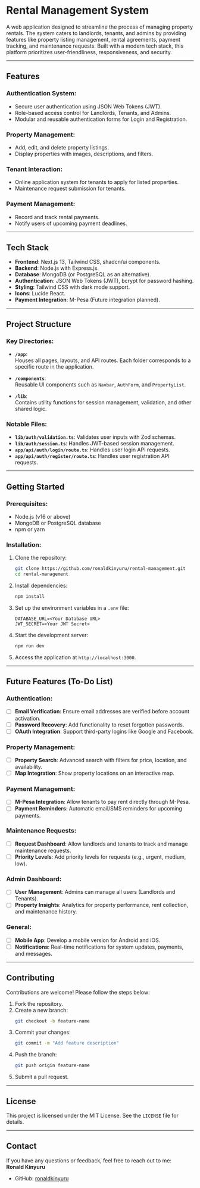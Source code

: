 # **Rental Management System**

A web application designed to streamline the process of managing property rentals. The system caters to landlords, tenants, and admins by providing features like property listing management, rental agreements, payment tracking, and maintenance requests. Built with a modern tech stack, this platform prioritizes user-friendliness, responsiveness, and security.

---

## **Features**

### Authentication System:
- Secure user authentication using JSON Web Tokens (JWT).
- Role-based access control for Landlords, Tenants, and Admins.
- Modular and reusable authentication forms for Login and Registration.

### Property Management:
- Add, edit, and delete property listings.
- Display properties with images, descriptions, and filters.

### Tenant Interaction:
- Online application system for tenants to apply for listed properties.
- Maintenance request submission for tenants.

### Payment Management:
- Record and track rental payments.
- Notify users of upcoming payment deadlines.

---

## **Tech Stack**
- **Frontend**: Next.js 13, Tailwind CSS, shadcn/ui components.
- **Backend**: Node.js with Express.js.
- **Database**: MongoDB (or PostgreSQL as an alternative).
- **Authentication**: JSON Web Tokens (JWT), bcrypt for password hashing.
- **Styling**: Tailwind CSS with dark mode support.
- **Icons**: Lucide React.
- **Payment Integration**: M-Pesa (Future integration planned).

---

## **Project Structure**

### Key Directories:
- **`/app`**:  
  Houses all pages, layouts, and API routes. Each folder corresponds to a specific route in the application.

- **`/components`**:  
  Reusable UI components such as `Navbar`, `AuthForm`, and `PropertyList`.

- **`/lib`**:  
  Contains utility functions for session management, validation, and other shared logic.

### Notable Files:
- **`lib/auth/validation.ts`**: Validates user inputs with Zod schemas.  
- **`lib/auth/session.ts`**: Handles JWT-based session management.  
- **`app/api/auth/login/route.ts`**: Handles user login API requests.  
- **`app/api/auth/register/route.ts`**: Handles user registration API requests.  

---

## **Getting Started**

### Prerequisites:
- Node.js (v16 or above)
- MongoDB or PostgreSQL database
- npm or yarn

### Installation:
1. Clone the repository:
   ```bash
   git clone https://github.com/ronaldkinyuru/rental-management.git
   cd rental-management
   ```

2. Install dependencies:
   ```bash
   npm install
   ```

3. Set up the environment variables in a `.env` file:
   ```
   DATABASE_URL=<Your Database URL>
   JWT_SECRET=<Your JWT Secret>
   ```

4. Start the development server:
   ```bash
   npm run dev
   ```

5. Access the application at `http://localhost:3000`.

---

## **Future Features (To-Do List)**

### Authentication:
- [ ] **Email Verification**: Ensure email addresses are verified before account activation.
- [ ] **Password Recovery**: Add functionality to reset forgotten passwords.
- [ ] **OAuth Integration**: Support third-party logins like Google and Facebook.

### Property Management:
- [ ] **Property Search**: Advanced search with filters for price, location, and availability.
- [ ] **Map Integration**: Show property locations on an interactive map.

### Payment Management:
- [ ] **M-Pesa Integration**: Allow tenants to pay rent directly through M-Pesa.
- [ ] **Payment Reminders**: Automatic email/SMS reminders for upcoming payments.

### Maintenance Requests:
- [ ] **Request Dashboard**: Allow landlords and tenants to track and manage maintenance requests.
- [ ] **Priority Levels**: Add priority levels for requests (e.g., urgent, medium, low).

### Admin Dashboard:
- [ ] **User Management**: Admins can manage all users (Landlords and Tenants).
- [ ] **Property Insights**: Analytics for property performance, rent collection, and maintenance history.

### General:
- [ ] **Mobile App**: Develop a mobile version for Android and iOS.
- [ ] **Notifications**: Real-time notifications for system updates, payments, and messages.

---

## **Contributing**
Contributions are welcome! Please follow the steps below:

1. Fork the repository.
2. Create a new branch:
   ```bash
   git checkout -b feature-name
   ```
3. Commit your changes:
   ```bash
   git commit -m "Add feature description"
   ```
4. Push the branch:
   ```bash
   git push origin feature-name
   ```
5. Submit a pull request.

---

## **License**
This project is licensed under the MIT License. See the `LICENSE` file for details.

---

## **Contact**
If you have any questions or feedback, feel free to reach out to me:  
**Ronald Kinyuru**  
- GitHub: [ronaldkinyuru](https://github.com/ronaldkinyuru)
